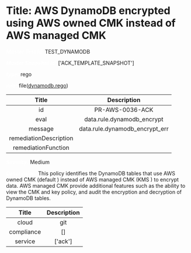



# Title: AWS DynamoDB encrypted using AWS owned CMK instead of AWS managed CMK


***<font color="white">Master Test Id:</font>*** TEST_DYNAMODB

***<font color="white">Master Snapshot Id:</font>*** ['ACK_TEMPLATE_SNAPSHOT']

***<font color="white">type:</font>*** rego

***<font color="white">rule:</font>*** file([dynamodb.rego])  
  
  
  
  

|Title|Description|
| :---: | :---: |
|id|PR-AWS-0036-ACK|
|eval|data.rule.dynamodb_encrypt|
|message|data.rule.dynamodb_encrypt_err|
|remediationDescription||
|remediationFunction||


***<font color="white">Severity:</font>*** Medium

***<font color="white">Description:</font>*** This policy identifies the DynamoDB tables that use AWS owned CMK (default ) instead of AWS managed CMK (KMS ) to encrypt data. AWS managed CMK provide additional features such as the ability to view the CMK and key policy, and audit the encryption and decryption of DynamoDB tables.  
  
  

|Title|Description|
| :---: | :---: |
|cloud|git|
|compliance|[]|
|service|['ack']|



[dynamodb.rego]: https://github.com/prancer-io/prancer-compliance-test/tree/master/aws/ack/dynamodb.rego
